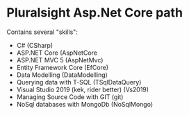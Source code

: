 # Pluralsight Asp.Net Core path
Contains several "skills":
 - C# (CSharp)
 - ASP.NET Core (AspNetCore
 - ASP.NET MVC 5 (AspNetMvc)
 - Entity Framework Core (EfCore)
 - Data Modelling (DataModelling)
 - Querying data with T-SQL (TSqlDataQuery)
 - Visual Studio 2019 (kek, rider better) (Vs2019)
 - Managing Source Code with GIT (git)
 - NoSql databases with MongoDb (NoSqlMongo)
